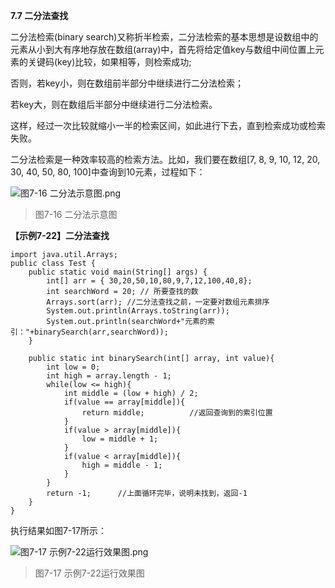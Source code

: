 **7.7 二分法查找**

   二分法检索(binary search)又称折半检索，二分法检索的基本思想是设数组中的元素从小到大有序地存放在数组(array)中，首先将给定值key与数组中间位置上元素的关键码(key)比较，如果相等，则检索成功;

   否则，若key小，则在数组前半部分中继续进行二分法检索；

   若key大，则在数组后半部分中继续进行二分法检索。

   这样，经过一次比较就缩小一半的检索区间，如此进行下去，直到检索成功或检索失败。

二分法检索是一种效率较高的检索方法。比如，我们要在数组[7, 8, 9, 10, 12, 20, 30, 40, 50, 80, 100]中查询到10元素，过程如下：

![图7-16 二分法示意图.png](https://www.sxt.cn/360shop/Public/admin/UEditor/20170522/1495424458323195.png)

> 图7-16 二分法示意图

**【示例7-22】二分法查找**

```
import java.util.Arrays;
public class Test {
	public static void main(String[] args) {
		int[] arr = { 30,20,50,10,80,9,7,12,100,40,8};
		int searchWord = 20; // 所要查找的数
		Arrays.sort(arr); //二分法查找之前，一定要对数组元素排序
		System.out.println(Arrays.toString(arr));
		System.out.println(searchWord+"元素的索引："+binarySearch(arr,searchWord));
	}

	public static int binarySearch(int[] array, int value){
        int low = 0;
        int high = array.length - 1;
        while(low <= high){
            int middle = (low + high) / 2;
            if(value == array[middle]){
                return middle;			//返回查询到的索引位置
            }
            if(value > array[middle]){
                low = middle + 1;
            }
            if(value < array[middle]){
                high = middle - 1;
            }
        }
        return -1;		//上面循环完毕，说明未找到，返回-1
    }
}
```

执行结果如图7-17所示：

![图7-17 示例7-22运行效果图.png](https://www.sxt.cn/360shop/Public/admin/UEditor/20170522/1495424527473230.png)

> 图7-17 示例7-22运行效果图